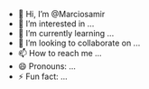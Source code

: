 - 👋 Hi, I’m @Marciosamir
- 👀 I’m interested in ...
- 🌱 I’m currently learning ...
- 💞️ I’m looking to collaborate on ...
- 📫 How to reach me ...
- 😄 Pronouns: ...
- ⚡ Fun fact: ...

<!---
Marciosamir/Marciosamir is a ✨ special ✨ repository because its `README.md` (this file) appears on your GitHub profile.
You can click the Preview link to take a look at your changes.
--->
